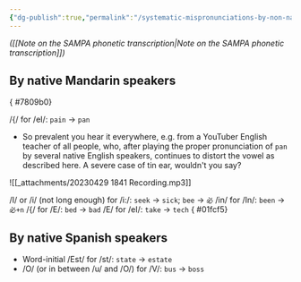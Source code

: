 ```yaml
---
{"dg-publish":true,"permalink":"/systematic-mispronunciations-by-non-native-speakers-of-english/","noteIcon":"2","created":"","updated":""}
---
```


*([[Note on the SAMPA phonetic transcription\|Note on the SAMPA phonetic transcription]])*

## By native Mandarin speakers
{ #7809b0}

/{/ for /eI/: `pain` -> `pan`
- So prevalent you hear it everywhere, e.g. from a YouTuber English teacher of all people, who, after playing the proper pronunciation of `pan` by several native English speakers, continues to distort the vowel as described here. A severe case of tin ear, wouldn't you say?

![[_attachments/20230429 1841 Recording.mp3]]

/I/ or /i/ (not long enough) for /i:/: `seek` -> `sick`; `bee` -> `必`
/in/ for /In/: `been` -> `必+n`
/{/ for /E/: `bed` -> `bad`
/E/ for /eI/: `take` -> `tech`
{ #01fcf5}


## By native Spanish speakers
- Word-initial /Est/ for /st/: `state` -> `estate`
- /O/ (or in between /u/ and /O/) for /V/: `bus` -> `boss`